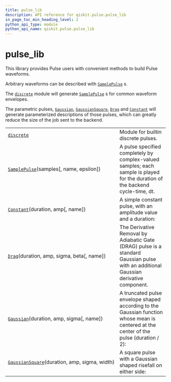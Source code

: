 ```yaml
---
title: pulse_lib
description: API reference for qiskit.pulse.pulse_lib
in_page_toc_min_heading_level: 2
python_api_type: module
python_api_name: qiskit.pulse.pulse_lib
---
```


<span id="pulse-lib" />

# pulse\_lib

This library provides Pulse users with convenient methods to build Pulse waveforms.

Arbitrary waveforms can be described with [`SamplePulse`](qiskit.pulse.pulse_lib.SamplePulse "qiskit.pulse.pulse_lib.SamplePulse") s.

The [`discrete`](qiskit.pulse.pulse_lib.discrete#module-qiskit.pulse.pulse_lib.discrete "qiskit.pulse.pulse_lib.discrete") module will generate [`SamplePulse`](qiskit.pulse.pulse_lib.SamplePulse "qiskit.pulse.pulse_lib.SamplePulse") s for common waveform envelopes.

The parametric pulses, [`Gaussian`](qiskit.pulse.pulse_lib.Gaussian "qiskit.pulse.pulse_lib.Gaussian"), [`GaussianSquare`](qiskit.pulse.pulse_lib.GaussianSquare "qiskit.pulse.pulse_lib.GaussianSquare"), [`Drag`](qiskit.pulse.pulse_lib.Drag "qiskit.pulse.pulse_lib.Drag") and [`Constant`](qiskit.pulse.pulse_lib.Constant "qiskit.pulse.pulse_lib.Constant") will generate parameterized descriptions of those pulses, which can greatly reduce the size of the job sent to the backend.

|                                                                                                                                |                                                                                                                                        |
| ------------------------------------------------------------------------------------------------------------------------------ | -------------------------------------------------------------------------------------------------------------------------------------- |
| [`discrete`](qiskit.pulse.pulse_lib.discrete#module-qiskit.pulse.pulse_lib.discrete "qiskit.pulse.pulse_lib.discrete")         | Module for builtin discrete pulses.                                                                                                    |
| [`SamplePulse`](qiskit.pulse.pulse_lib.SamplePulse "qiskit.pulse.pulse_lib.SamplePulse")(samples\[, name, epsilon])            | A pulse specified completely by complex-valued samples; each sample is played for the duration of the backend cycle-time, dt.          |
| [`Constant`](qiskit.pulse.pulse_lib.Constant "qiskit.pulse.pulse_lib.Constant")(duration, amp\[, name])                        | A simple constant pulse, with an amplitude value and a duration:                                                                       |
| [`Drag`](qiskit.pulse.pulse_lib.Drag "qiskit.pulse.pulse_lib.Drag")(duration, amp, sigma, beta\[, name])                       | The Derivative Removal by Adiabatic Gate (DRAG) pulse is a standard Gaussian pulse with an additional Gaussian derivative component.   |
| [`Gaussian`](qiskit.pulse.pulse_lib.Gaussian "qiskit.pulse.pulse_lib.Gaussian")(duration, amp, sigma\[, name])                 | A truncated pulse envelope shaped according to the Gaussian function whose mean is centered at the center of the pulse (duration / 2): |
| [`GaussianSquare`](qiskit.pulse.pulse_lib.GaussianSquare "qiskit.pulse.pulse_lib.GaussianSquare")(duration, amp, sigma, width) | A square pulse with a Gaussian shaped risefall on either side:                                                                         |


